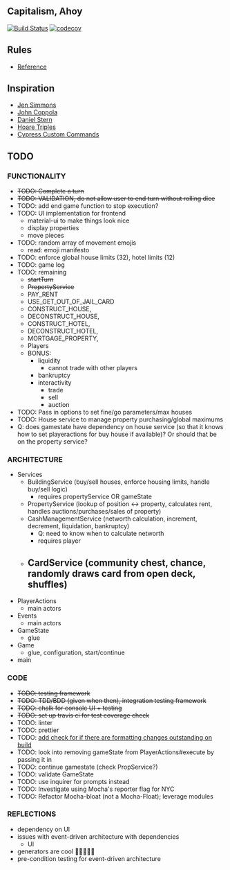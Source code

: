 ## Capitalism, Ahoy

[![Build Status](https://travis-ci.com/eginwong/capitalism-ahoy.svg?branch=master)](https://travis-ci.com/eginwong/capitalism-ahoy)
[![codecov](https://codecov.io/gh/eginwong/capitalism-ahoy/branch/master/graph/badge.svg)](https://codecov.io/gh/eginwong/capitalism-ahoy)

## Rules
- [Reference](https://www.hasbro.com/common/instruct/00009.pdf)

## Inspiration
- [Jen Simmons](https://codepen.io/jensimmons/pen/qRGRjO)
- [John Coppola](https://codepen.io/johnnycopes/pen/yzQyMp)
- [Daniel Stern](https://github.com/danielstern/science/blob/master/monopoly.json)
- [Hoare Triples](https://en.wikipedia.org/wiki/Hoare_logic)
- [Cypress Custom Commands](https://docs.cypress.io/api/cypress-api/custom-commands.html#Arguments)

## TODO
### FUNCTIONALITY
- ~~TODO: Complete a turn~~
- ~~TODO: VALIDATION, do not allow user to end turn without rolling dice~~
- TODO: add end game function to stop execution?
- TODO: UI implementation for frontend 
  - material-ui to make things look nice
  - display properties
  - move pieces
- TODO: random array of movement emojis
  - read: emoji manifesto
- TODO: enforce global house limits (32), hotel limits (12)
- TODO: game log
- TODO: remaining
  - ~~startTurn~~
  - ~~PropertyService~~
  - PAY_RENT
  - USE_GET_OUT_OF_JAIL_CARD
  - CONSTRUCT_HOUSE,
  - DECONSTRUCT_HOUSE,
  - CONSTRUCT_HOTEL,
  - DECONSTRUCT_HOTEL,
  - MORTGAGE_PROPERTY,
  - Players
  - BONUS:
    - liquidity
      - cannot trade with other players
    - bankruptcy
    - interactivity
      - trade
      - sell
      - auction
- TODO: Pass in options to set fine/go parameters/max houses
- TODO: House service to manage property purchasing/global maximums
- Q: does gamestate have dependency on house service (so that it knows how to set playeractions for buy house if available)? Or should that be on the property service?

### ARCHITECTURE
- Services
  - BuildingService (buy/sell houses, enforce housing limits, handle buy/sell logic)
    - requires propertyService OR gameState
  - PropertyService (lookup of position <-> property, calculates rent, handles auctions/purchases/sales of property)
  - CashManagementService (networth calculation, increment, decrement, liquidation, bankruptcy)
    - Q: need to know when to calculate networth
    - requires player
  - CardService (community chest, chance, randomly draws card from open deck, shuffles)
    - 
- PlayerActions
  - main actors
- Events
  - main actors
- GameState
  - glue
- Game
  - glue, configuration, start/continue
- main


### CODE
- ~~TODO: testing framework~~
- ~~TODO: TDD/BDD (given when then), integration testing framework~~
- ~~TODO: chalk for console UI + testing~~
- ~~TODO: set up travis ci for test coverage check~~
- TODO: linter
- TODO: prettier
- TODO: [add check for if there are formatting changes outstanding on build](https://github.com/yyx990803/yorkie)
- TODO: look into removing gameState from PlayerActions#execute by passing it in
- TODO: continue gamestate (check PropService?)
- TODO: validate GameState
- TODO: use inquirer for prompts instead
- TODO: Investigate using Mocha's reporter flag for NYC
- TODO: Refactor Mocha-bloat (not a Mocha-Float); leverage modules

### REFLECTIONS
- dependency on UI 
- issues with event-driven architecture with dependencies
  - UI
- generators are cool 🧐🧐🧐🧐🧐
- pre-condition testing for event-driven architecture
